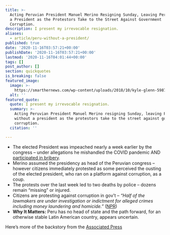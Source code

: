 ```yaml
---
title: >-
  Acting Peruvian President Manuel Merino Resigning Sunday, Leaving Peru without
  a President as the Protestors Take to the Street Against Government
  Corruption.
description: I present my irrevocable resignation.
aliases:
  - article/peru-without-a-president/
published: true
date: '2020-11-16T03:57:21+00:00'
publishDate: '2020-11-16T03:57:21+00:00'
lastmod: '2020-11-16T04:01:44+00:00'
tags: []
post_author: []
section: quickquotes
is_breaking: false
featured_image:
  image: >-
    https://smarthernews.com/wp-content/uploads/2018/10/kyle-glenn-598701-unsplash-min-scaled.jpg
  alt: ''
featured_quote:
  quote: I present my irrevocable resignation.
  summary: >-
    Acting Peruvian President Manuel Merino resigning Sunday, leaving Peru
    without a president as the protestors take to the street against government
    corruption.
  citation: ''

---
```

*   The elected President was impeached nearly a week earlier by the congress – under allegations he mishandled the COVID pandemic AND [participated in bribery](https://www.npr.org/2020/11/10/933334195/in-midst-of-pandemic-crisis-perus-legislature-impeaches-the-nations-president).
*   Merino assumed the presidency as head of the Peruvian congress – however citizens immediately protested as some perceived the ousting of the elected president, who ran on a platform against corruption, as a coup.
*   The protests over the last week led to two deaths by police – dozens remain “missing” or injured.
*   Citizens are protesting against corruption in gov’t – _“Half of the lawmakers are under investigation or indictment for alleged crimes including money laundering and homicide.”_ ([NPR](https://www.npr.org/2020/11/15/935215282/perus-interim-president-resigns-after-a-tumultuous-week-of-protests))
*   **Why It Matters:** Peru has no head of state and the path forward, for an otherwise stable Latin American country, appears uncertain.

Here’s more of the backstory from the [Associated Press](https://apnews.com/article/martin-vizcarra-peru-lima-coronavirus-pandemic-latin-america-e2820e2ad346e4aff87f824fec62f675)